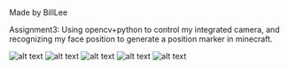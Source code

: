 ###
Made by BillLee

Assignment3: 
  Using opencv+python to control my integrated camera, and recognizing my face position to generate a position marker in minecraft.  
  
![alt text](https://github.com/ophwsjtu18/ohw22f/blob/main/lzl/Assignment221026/Output/Standby.png "Title")
![alt text](https://github.com/ophwsjtu18/ohw22f/blob/main/lzl/Assignment221026/Output/Up.png "Title")
![alt text](https://github.com/ophwsjtu18/ohw22f/blob/main/lzl/Assignment221026/Output/Down.png "Title")
![alt text](https://github.com/ophwsjtu18/ohw22f/blob/main/lzl/Assignment221026/Output/Left.png "Title")
![alt text](https://github.com/ophwsjtu18/ohw22f/blob/main/lzl/Assignment221026/Output/Right.png "Title")
###
